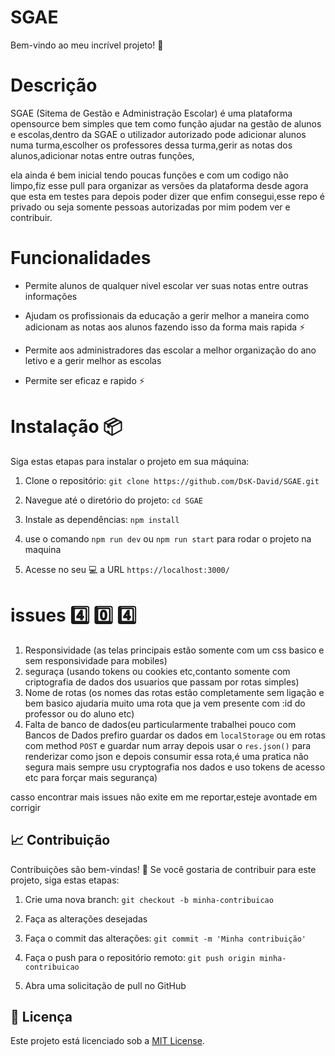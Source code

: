 # SGAE

Bem-vindo ao meu incrível projeto! :rocket:

# Descrição

SGAE (Sitema de Gestão e Administração Escolar) é uma plataforma opensource bem simples que tem como função ajudar na gestão de alunos e escolas,dentro da SGAE o utilizador autorizado pode adicionar alunos numa turma,escolher os professores dessa turma,gerir as notas dos alunos,adicionar notas entre outras funções,

ela ainda é bem inicial tendo poucas funções e com um codigo não limpo,fiz esse pull para organizar as versões da plataforma desde agora que esta em testes para depois poder dizer que enfim consegui,esse repo é privado ou seja somente pessoas autorizadas por mim podem ver e contribuir.

  

# Funcionalidades

- Permite alunos de qualquer nivel escolar ver suas notas entre outras informações

- Ajudam os profissionais da educação a gerir melhor a maneira como adicionam as notas aos alunos fazendo isso da forma mais rapida :zap:

- Permite aos administradores das escolar a melhor organização do ano letivo e a gerir melhor as escolas

- Permite ser eficaz e rapido :zap:

# Instalação :package:

  

Siga estas etapas para instalar o projeto em sua máquina:

  

1. Clone o repositório: `git clone https://github.com/DsK-David/SGAE.git`

2. Navegue até o diretório do projeto: `cd SGAE`

3. Instale as dependências: `npm install`

4. use o comando `npm run dev` ou `npm run start` para rodar o projeto na maquina

5. Acesse no seu :computer: a URL `https://localhost:3000/`

# issues :four: :zero: :four:
1. Responsividade (as telas principais estão somente com um css basico e sem responsividade para mobiles)
2. seguraça (usando tokens ou cookies etc,contanto somente com criptografia de dados dos usuarios que passam por rotas simples)
3. Nome de rotas (os nomes das rotas estão completamente sem ligação e bem basico ajudaria muito uma rota que ja vem presente com :id do professor ou do aluno etc)
4. Falta de banco de dados(eu particularmente trabalhei pouco com Bancos de Dados prefiro guardar os dados em `localStorage` ou em rotas com method `POST` e guardar num array depois usar o `res.json()` para renderizar como json e depois consumir essa rota,é uma pratica não segura mais sempre usu cryptografia nos dados e uso tokens de acesso etc para forçar mais segurança)

casso encontrar mais issues não exite em me reportar,esteje avontade em corrigir

## :chart_with_upwards_trend: Contribuição

  

Contribuições são bem-vindas! :tada: Se você gostaria de contribuir para este projeto, siga estas etapas:

  
  

1. Crie uma nova branch: `git checkout -b minha-contribuicao`

2. Faça as alterações desejadas

3. Faça o commit das alterações: `git commit -m 'Minha contribuição'`

4. Faça o push para o repositório remoto: `git push origin minha-contribuicao`

5. Abra uma solicitação de pull no GitHub

  
  

## :paperclip: Licença

  

Este projeto está licenciado sob a [MIT License](LICENSE).

